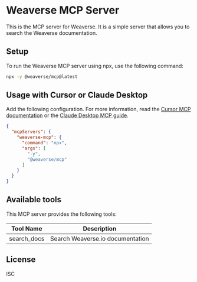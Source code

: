 # Weaverse MCP Server

This is the MCP server for Weaverse. It is a simple server that allows you to search the Weaverse documentation.

## Setup

To run the Weaverse MCP server using npx, use the following command:

```bash
npx -y @weaverse/mcp@latest
```


## Usage with Cursor or Claude Desktop 

Add the following configuration. For more information, read the [Cursor MCP documentation](https://docs.cursor.com/context/model-context-protocol) or the [Claude Desktop MCP guide](https://modelcontextprotocol.io/quickstart/user).

```json
{
  "mcpServers": {
    "weaverse-mcp": {
      "command": "npx",
      "args": [
        "-y",
        "@weaverse/mcp"
      ]
    }
  }
}
```

## Available tools

This MCP server provides the following tools:

| Tool Name               | Description                                    |
| ----------------------- | ---------------------------------------------- |
| search_docs             | Search Weaverse.io documentation               |


## License

ISC